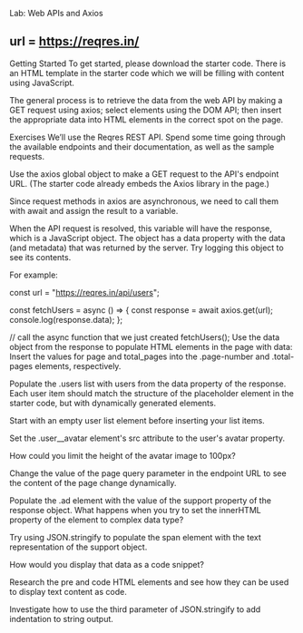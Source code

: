 Lab: Web APIs and Axios

## url = https://reqres.in/

Getting Started
To get started, please download the starter code. There is an HTML template in the starter code which we will be filling with content using JavaScript.

The general process is to retrieve the data from the web API by making a GET request using axios; select elements using the DOM API; then insert the appropriate data into HTML elements in the correct spot on the page.

Exercises
We’ll use the Reqres REST API. Spend some time going through the available endpoints and their documentation, as well as the sample requests.

Use the axios global object to make a GET request to the API's endpoint URL. (The starter code already embeds the Axios library in the page.)

Since request methods in axios are asynchronous, we need to call them with await and assign the result to a variable.

When the API request is resolved, this variable will have the response, which is a JavaScript object. The object has a data property with the data (and metadata) that was returned by the server. Try logging this object to see its contents.

For example:

const url = "https://reqres.in/api/users";

const fetchUsers = async () => {
const response = await axios.get(url);
console.log(response.data);
};

// call the async function that we just created
fetchUsers();
Use the data object from the response to populate HTML elements in the page with data:
Insert the values for page and total_pages into the .page-number and .total-pages elements, respectively.

Populate the .users list with users from the data property of the response. Each user item should match the structure of the placeholder element in the starter code, but with dynamically generated elements.

Start with an empty user list element before inserting your list items.

Set the .user\_\_avatar element's src attribute to the user's avatar property.

How could you limit the height of the avatar image to 100px?

Change the value of the page query parameter in the endpoint URL to see the content of the page change dynamically.

Populate the .ad element with the value of the support property of the response object.
What happens when you try to set the innerHTML property of the element to complex data type?

Try using JSON.stringify to populate the span element with the text representation of the support object.

How would you display that data as a code snippet?

Research the pre and code HTML elements and see how they can be used to display text content as code.

Investigate how to use the third parameter of JSON.stringify to add indentation to string output.

